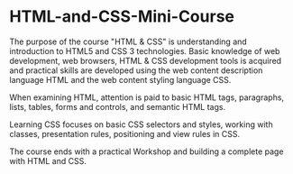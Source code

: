 # HTML-and-CSS-Mini-Course


The purpose of the course "HTML & CSS" is understanding and introduction to HTML5 and CSS 3 technologies. Basic knowledge of web development, web browsers, HTML & CSS development tools is acquired and practical skills are developed using the web content description language HTML and the web content styling language CSS.

When examining HTML, attention is paid to basic HTML tags, paragraphs, lists, tables, forms and controls, and semantic HTML tags.

Learning CSS focuses on basic CSS selectors and styles, working with classes, presentation rules, positioning and view rules in CSS.

The course ends with a practical Workshop and building a complete page with HTML and CSS.
